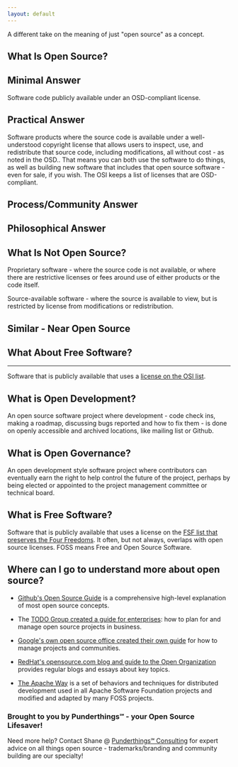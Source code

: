 ```yaml
---
layout: default
---
```


A different take on the meaning of just "open source" as a concept.

## What Is Open Source?


## Minimal Answer

Software code publicly available under an OSD-compliant license.

## Practical Answer

Software products where the source code is available under a well-understood copyright license that allows users to inspect, use, and redistribute that source code, including modifications, all without cost - as noted in the OSD..  That means you can both use the software to do things, as well as building new software that includes that open source software - even for sale, if you wish.  The OSI keeps a list of licenses that are OSD-compliant.

## Process/Community Answer


## Philosophical Answer


## What Is Not Open Source?

Proprietary software - where the source code is not available, or where there are restrictive licenses or fees around use of either products or the code itself.

Source-available software - where the source is available to view, but is restricted by license from modifications or redistribution.

## Similar - Near Open Source

## What About Free Software?

----

Software that is publicly available that uses a [license on the OSI list](https://opensource.org/licenses/alphabetical).

## What is Open Development?

An open source software project where development - code check ins, making a roadmap, discussing bugs reported and how to fix them - is done on openly accessible and archived locations, like mailing list or Github.

## What is Open Governance?

An open development style software project where contributors can eventually earn the right to help control the future of the project, perhaps by being elected or appointed to the project management committee or technical board.

## What is Free Software?

Software that is publicly available that uses a license on the [FSF list that preserves the Four Freedoms](https://www.gnu.org/philosophy/free-sw.en.html).  It often, but not always, overlaps with open source licenses.  FOSS means Free and Open Source Software.

## Where can I go to understand more about open source?

- [Github's Open Source Guide](https://opensource.guide/) is a comprehensive high-level explanation of most open source concepts.

- The [TODO Group created a guide for enterprises](https://todogroup.org/guides/): how to plan for and manage open source projects in business.

- [Google's own open source office created their own guide](https://opensource.google.com/?authuser=0) for how to manage projects and communities.

- [RedHat's opensource.com blog and guide to the Open Organization](https://opensource.com/) provides regular blogs and essays about key topics.

- [The Apache Way](http://theapacheway.com) is a set of behaviors and techniques for distributed development used in all Apache Software Foundation projects and modified and adapted by many FOSS projects.

### Brought to you by Punderthings℠ - your Open Source Lifesaver!

Need more help?  Contact Shane @ [Punderthings℠ Consulting](http://punderthings.com) for expert advice on all things open source - trademarks/branding and community building are our specialty!